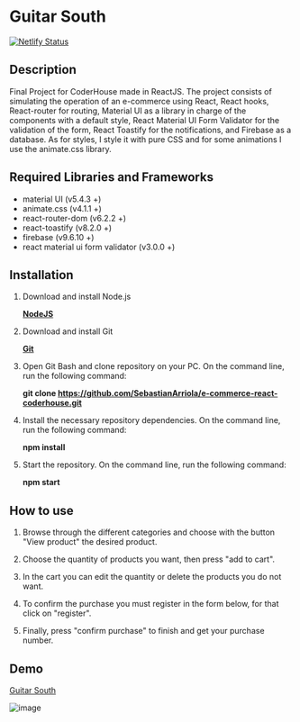 # Guitar South

[![Netlify Status](https://api.netlify.com/api/v1/badges/50b5bf5f-4b8f-4efe-a7a1-2124a90f2743/deploy-status)](https://app.netlify.com/sites/ecommerce-react-coderhouse/deploys)

## Description

Final Project for CoderHouse made in ReactJS.
The project consists of simulating the operation of an e-commerce using React, React hooks, React-router for routing, Material UI as a library in charge of the components with a default style, React Material UI Form Validator for the validation of the form, React Toastify for the notifications, and Firebase as a database. As for styles, I style it with pure CSS and for some animations I use the animate.css library.

## Required Libraries and Frameworks

- material UI (v5.4.3 +)
- animate.css (v4.1.1 +)
- react-router-dom (v6.2.2 +)
- react-toastify (v8.2.0 +)
- firebase (v9.6.10 +)
- react material ui form validator (v3.0.0 +)

## Installation

1. Download and install Node.js

   **[NodeJS](https://nodejs.org/en/download/)**

2. Download and install Git

   **[Git](https://git-scm.com)**

3. Open Git Bash and clone repository on your PC. On the command line, run the following command:

   **git clone https://github.com/SebastianArriola/e-commerce-react-coderhouse.git**

4. Install the necessary repository dependencies. On the command line, run the following command:

   **npm install**

5. Start the repository. On the command line, run the following command: 
   
   **npm start**

## How to use

1. Browse through the different categories and choose with the button "View product" the desired product.

2. Choose the quantity of products you want, then press "add to cart".

3. In the cart you can edit the quantity or delete the products you do not want.

4. To confirm the purchase you must register in the form below, for that click on "register".

5. Finally, press "confirm purchase" to finish and get your purchase number.

## Demo

[Guitar South](https://ecommerce-react-coderhouse.netlify.app)

![image](https://github.com/SebastianArriola/e-commerce-react-coderhouse/blob/master/demo.gif)
